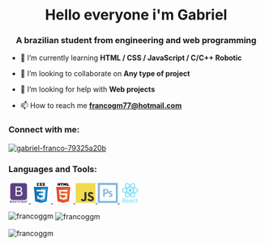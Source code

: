 <h1 align="center">Hello everyone i'm Gabriel</h1>
<h3 align="center">A brazilian student from engineering and web programming</h3>

- 🌱 I’m currently learning **HTML / CSS / JavaScript / C/C++ Robotic**

- 👯 I’m looking to collaborate on **Any type of project**

- 🤝 I’m looking for help with **Web projects**

- 📫 How to reach me **francogm77@hotmail.com**

<h3 align="left">Connect with me:</h3>
<p align="left">
<a href="https://linkedin.com/in/gabriel-franco-79325a20b" target="blank"><img align="center" src="https://raw.githubusercontent.com/rahuldkjain/github-profile-readme-generator/master/src/images/icons/Social/linked-in-alt.svg" alt="gabriel-franco-79325a20b" height="30" width="40" /></a>
</p>

<h3 align="left">Languages and Tools:</h3>
<p align="left"> <a href="https://getbootstrap.com" target="_blank"> <img src="https://raw.githubusercontent.com/devicons/devicon/master/icons/bootstrap/bootstrap-plain-wordmark.svg" alt="bootstrap" width="40" height="40"/> </a> <a href="https://www.w3schools.com/css/" target="_blank"> <img src="https://raw.githubusercontent.com/devicons/devicon/master/icons/css3/css3-original-wordmark.svg" alt="css3" width="40" height="40"/> </a> <a href="https://www.w3.org/html/" target="_blank"> <img src="https://raw.githubusercontent.com/devicons/devicon/master/icons/html5/html5-original-wordmark.svg" alt="html5" width="40" height="40"/> </a> <a href="https://developer.mozilla.org/en-US/docs/Web/JavaScript" target="_blank"> <img src="https://raw.githubusercontent.com/devicons/devicon/master/icons/javascript/javascript-original.svg" alt="javascript" width="40" height="40"/> </a> <a href="https://www.photoshop.com/en" target="_blank"> <img src="https://raw.githubusercontent.com/devicons/devicon/master/icons/photoshop/photoshop-line.svg" alt="photoshop" width="40" height="40"/> </a> <a href="https://reactjs.org/" target="_blank"> <img src="https://raw.githubusercontent.com/devicons/devicon/master/icons/react/react-original-wordmark.svg" alt="react" width="40" height="40"/> </a> </p>

<p><img align="left" src="https://github-readme-stats.vercel.app/api/top-langs?username=francoggm&show_icons=true&locale=en&layout=compact" alt="francoggm" /></p>

<p>&nbsp;<img align="center" src="https://github-readme-stats.vercel.app/api?username=francoggm&show_icons=true&locale=en" alt="francoggm" /></p>

<p><img align="center" src="https://github-readme-streak-stats.herokuapp.com/?user=francoggm&" alt="francoggm" /></p>



